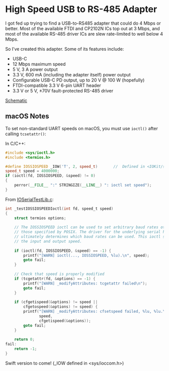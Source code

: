 # High Speed USB to RS-485 Adapter

I got fed up trying to find a USB-to-RS485 adapter that could do 4 Mbps or better. Most
of the available FTDI and CP2102N ICs top out at 3 Mbps, and most of the available
RS-485 driver ICs are slew rate-limited to well below 4 Mbps.

So I’ve created this adapter. Some of its features include:

* USB-C
* 12 Mbps maximum speed
* 5 V, 3 A power output
* 3.3 V, 600 mA (including the adapter itself) power output
* Configurable USB-C PD output, up to 20 V @ 100 W (hopefully)
* FTDI-compatible 3.3 V 6-pin UART header
* 3.3 V or 5 V, ±70V fault-protected RS-485 driver

[Schematic](/hardware/Schematic.pdf)

## macOS Notes

To set non-standard UART speeds on macOS, you must use `ioctl()` after calling `tcsetattr()`:

In C/C++:

```cpp
#include <sys/ioctl.h>
#include <termios.h>

#define IOSSIOSPEED _IOW('T', 2, speed_t)		//	Defined in <IOKit/serial/ioss.h>
speed_t speed = 4000000;
if (ioctl(fd, IOSSIOSPEED, &speed) != 0)
{
    perror(__FILE__ ":" STRINGIZE(__LINE__) ": ioctl set speed");
}
```

From [IOSerialTestLib.c](https://opensource.apple.com/source/IOSerialFamily/IOSerialFamily-74/tests/IOSerialTestLib.c):

```c
int _testIOSSIOSPEEDIoctl(int fd, speed_t speed)
{
    struct termios options;
    
    // The IOSSIOSPEED ioctl can be used to set arbitrary baud rates other than
    // those specified by POSIX. The driver for the underlying serial hardware
    // ultimately determines which baud rates can be used. This ioctl sets both
    // the input and output speed.
    
    if (ioctl(fd, IOSSIOSPEED, &speed) == -1) {
        printf("[WARN] ioctl(..., IOSSIOSPEED, %lu).\n", speed);
        goto fail;
    }
    
    // Check that speed is properly modified
    if (tcgetattr(fd, &options) == -1) {
        printf("[WARN] _modifyAttributes: tcgetattr failed\n");
        goto fail;
    }
    
    if (cfgetispeed(&options) != speed ||
        cfgetospeed(&options) != speed) {
        printf("[WARN] _modifyAttributes: cfsetspeed failed, %lu, %lu.\n",
               speed,
               cfgetispeed(&options));
        goto fail;
    }
    
    return 0;
fail:
    return -1;
}
```


Swift version to come! (_IOW defined in <sys/ioccom.h>)


